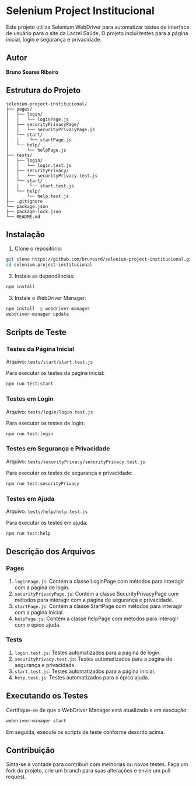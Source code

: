 # Selenium Project Institucional

Este projeto utiliza Selenium WebDriver para automatizar testes de interface de usuário para o site da Lacrei Saúde. O projeto inclui testes para a página inicial, login e segurança e privacidade.

## Autor

**Bruno Soares Ribeiro**

## Estrutura do Projeto

```plaintext
selenium-project-institucional/
├── pages/
│   ├── login/
│   │   └── loginPage.js
│   ├── securityPrivacyPage/
│   │   └── securityPrivacyPage.js
│   └── start/
│   │    └── startPage.js
│   └── help/
│       └── helpPage.js
├── tests/
│   ├── login/
│   │   └── login.test.js
│   ├── securityPrivacy/
│   │   └── securityPrivacy.test.js
│   └── start/
│   │    └── start.test.js
│   └── help/
│       └── help.test.js
├── .gitignore
└── package.json
├── package-lock.json
└── README.md
```

## Instalação

1. Clone o repositório:

```bash
git clone https://github.com/brunosrd/selenium-project-institucional.git
cd selenium-project-institucional
```

2. Instale as dependências:

```bash
npm install
```

3. Instale o WebDriver Manager:

```bash
npm install -g webdriver-manager
webdriver-manager update
```

## Scripts de Teste

### Testes da Página Inicial

Arquivo: `tests/start/start.test.js`

Para executar os testes da página inicial:

```bash
npm run test:start
```

### Testes em Login

Arquivo: `tests/login/login.test.js`

Para executar os testes de login:

```bash
npm run test:login
```

### Testes em Segurança e Privacidade

Arquivo: `tests/securityPrivacy/securityPrivacy.test.js`

Para executar os testes de segurança e privacidade:

```bash
npm run test:securityPrivacy
```

### Testes em Ajuda

Arquivo: `tests/help/help.test.js`

Para executar os testes em ajuda:

```bash
npm run test:help
```

## Descrição dos Arquivos

### Pages
1. `loginPage.js`: Contém a classe LoginPage com métodos para interagir com a página de login.
2. `securityPrivacyPage.js`: Contém a classe SecurityPrivacyPage com métodos para interagir com a página de segurança e privacidade.
3. `startPage.js`: Contém a classe StartPage com métodos para interagir com a página inicial.
4. `helpPage.js`: Contém a classe helpPage com métodos para interagir com o épico ajuda.

### Tests
1. `login.test.js`: Testes automatizados para a página de login.
2. `securityPrivacy.test.js`: Testes automatizados para a página de segurança e privacidade.
3. `start.test.js`: Testes automatizados para a página inicial.
4. `help.test.js`: Testes automatizados para o épico ajuda.

## Executando os Testes

Certifique-se de que o WebDriver Manager está atualizado e em execução:

```bash
webdriver-manager start
```

Em seguida, execute os scripts de teste conforme descrito acima.

## Contribuição

Sinta-se à vontade para contribuir com melhorias ou novos testes. Faça um fork do projeto, crie um branch para suas alterações e envie um pull request.
